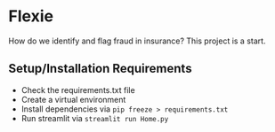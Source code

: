 # Flexie
How do we identify and flag fraud in insurance? This project is a start.

## Setup/Installation Requirements
* Check the requirements.txt file
* Create a virtual environment
* Install dependencies via `pip freeze > requirements.txt`
* Run streamlit via `streamlit run Home.py`